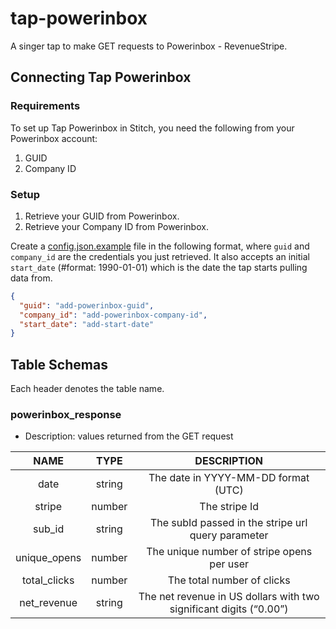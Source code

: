 # tap-powerinbox
A singer tap to make GET requests to Powerinbox - RevenueStripe.

## Connecting Tap Powerinbox

### Requirements

To set up Tap Powerinbox in Stitch, you need the following from your Powerinbox account:
1. GUID
2. Company ID

### Setup

1. Retrieve your GUID from Powerinbox.
2. Retrieve your Company ID from Powerinbox.

Create a [config.json.example](https://github.com/TeamIMGE/tap-powerinbox/blob/master/config.json.example) file in the following format, where `guid` and `company_id` are the credentials you just retrieved. It also accepts an initial `start_date` (#format: 1990-01-01) which is the date the tap starts pulling data from.

```json
{
  "guid": "add-powerinbox-guid",
  "company_id": "add-powerinbox-company-id",
  "start_date": "add-start-date"
}
```

## Table Schemas

Each header denotes the table name.

### powerinbox_response
- Description: values returned from the GET request

| NAME          | TYPE   | DESCRIPTION  |
| :-----------: |:------:| :-----------------------------------------------------------------:|
| date          | string | The date in YYYY-MM-DD format (UTC)                                |
| stripe        | number | The stripe Id                                                      |
| sub_id        | string | The subId passed in the stripe url query parameter                 |
| unique_opens  | number | The unique number of stripe opens per user                         |
| total_clicks  | number | The total number of clicks                                         |
| net_revenue   | string | The net revenue in US dollars with two significant digits (“0.00”) |

